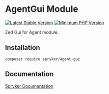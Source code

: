 # AgentGui Module
[![Latest Stable Version](https://poser.pugx.org/spryker/agent-gui/v/stable.svg)](https://packagist.org/packages/spryker/agent-gui)
[![Minimum PHP Version](https://img.shields.io/badge/php-%3E%3D%208.2-8892BF.svg)](https://php.net/)

Zed Gui for Agent module.

## Installation

```
composer require spryker/agent-gui
```

## Documentation

[Spryker Documentation](https://docs.spryker.com)
